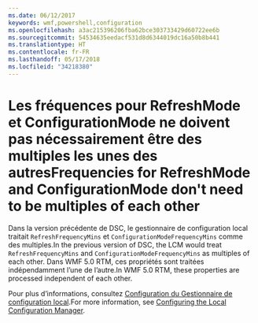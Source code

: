 ```yaml
---
ms.date: 06/12/2017
keywords: wmf,powershell,configuration
ms.openlocfilehash: a3ac215396206fba62bce303733429d60722ee6b
ms.sourcegitcommit: 54534635eedacf531d8d6344019dc16a50b8b441
ms.translationtype: HT
ms.contentlocale: fr-FR
ms.lasthandoff: 05/17/2018
ms.locfileid: "34218380"
---
```

# <a name="frequencies-for-refreshmode-and-configurationmode-dont-need-to-be-multiples-of-each-other"></a><span data-ttu-id="5886a-102">Les fréquences pour RefreshMode et ConfigurationMode ne doivent pas nécessairement être des multiples les unes des autres</span><span class="sxs-lookup"><span data-stu-id="5886a-102">Frequencies for RefreshMode and ConfigurationMode don't need to be multiples of each other</span></span>

<span data-ttu-id="5886a-103">Dans la version précédente de DSC, le gestionnaire de configuration local traitait `RefreshFrequencyMins` et `ConfigurationModeFrequencyMins` comme des multiples.</span><span class="sxs-lookup"><span data-stu-id="5886a-103">In the previous version of DSC, the LCM would treat `RefreshFrequencyMins` and `ConfigurationModeFrequencyMins` as multiples of each other.</span></span> <span data-ttu-id="5886a-104">Dans WMF 5.0 RTM, ces propriétés sont traitées indépendamment l’une de l’autre.</span><span class="sxs-lookup"><span data-stu-id="5886a-104">In WMF 5.0 RTM, these properties are processed independent of each other.</span></span>

<span data-ttu-id="5886a-105">Pour plus d’informations, consultez [Configuration du Gestionnaire de configuration local](https://msdn.microsoft.com/powershell/dsc/metaconfig).</span><span class="sxs-lookup"><span data-stu-id="5886a-105">For more information, see [Configuring the Local Configuration Manager](https://msdn.microsoft.com/powershell/dsc/metaconfig).</span></span>
